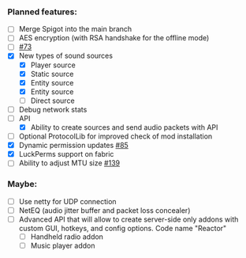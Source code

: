 ### Planned features:
- [ ] Merge Spigot into the main branch
- [ ] AES encryption (with RSA handshake for the offline mode)
- [ ] [#73](https://github.com/plasmoapp/plasmo-voice/issues/73)
- [X] New types of sound sources
  - [X] Player source
  - [X] Static source
  - [X] Entity source
  - [X] Entity source
  - [ ] Direct source
- [ ] Debug network stats
- [ ] API
  - [X] Ability to create sources and send audio packets with API
- [ ] Optional ProtocolLib for improved check of mod installation
- [X] Dynamic permission updates [#85](https://github.com/plasmoapp/plasmo-voice/issues/85)
- [X] LuckPerms support on fabric
- [ ] Ability to adjust MTU size [#139](https://github.com/plasmoapp/plasmo-voice/issues/139)
### Maybe:
- [ ] Use netty for UDP connection
- [ ] NetEQ (audio jitter buffer and packet loss concealer)
- [ ] Advanced API that will allow to create server-side only addons with custom GUI, hotkeys, and config options. Code name "Reactor"
  - [ ] Handheld radio addon
  - [ ] Music player addon
